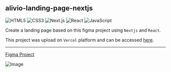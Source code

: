 ## alivio-landing-page-nextjs

![HTML5](https://img.shields.io/badge/-HTML5-E34F26?style=flat-square&logo=html5&logoColor=white)
![CSS3](https://img.shields.io/badge/-CSS3-1572B6?style=flat-square&logo=css3)
![Next.js](https://img.shields.io/badge/-Next-000000?style=flat-square&logo=next.js&logoColor=white)
![React](https://img.shields.io/badge/-React-1572B6?style=flat-square&logo=react&logoColor=white)
![JavaScript](https://img.shields.io/badge/-JavaScript-F7DF1E?style=flat-square&logo=javascript&logoColor=black)

Create a landing page based on this figma project using `Nextjs` and `React`.

This project was upload on `Vercel` platform and can be accessed [here](https://matheus-ishiyama-alivio-landing-page.vercel.app).

---

[Figma Project](./public/Landing-Page.fig)

![Image](./public/LandingPage.png)
